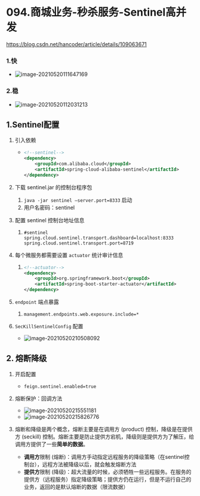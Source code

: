 # 094.商城业务-秒杀服务-Sentinel高并发

https://blog.csdn.net/hancoder/article/details/109063671

### 1.快

- ![image-20210520111647169](https://raw.githubusercontent.com/TWDH/Leetcode-From-Zero/pictures/img/image-20210520111647169.png)

### 2.稳

- ![image-20210520112031213](https://raw.githubusercontent.com/TWDH/Leetcode-From-Zero/pictures/img/image-20210520112031213.png)



## 1.Sentinel配置

1. 引入依赖

   - ```xml
     <!--sentinel-->
     <dependency>
         <groupId>com.alibaba.cloud</groupId>
         <artifactId>spring-cloud-alibaba-sentinel</artifactId>
     </dependency>
     ```

2. 下载 sentinel.jar 的控制台程序包

   1. `java -jar sentinel –server.port=8333` 启动
   2. 用户名密码：sentinel

3. 配置 sentinel 控制台地址信息

   1. ```properties
      #sentinel
      spring.cloud.sentinel.transport.dashboard=localhost:8333
      spring.cloud.sentinel.transport.port=8719
      ```

4. 每个微服务都需要设置 `actuator` 统计审计信息

   1. ```xml
      <!--actuator-->
      <dependency>
          <groupId>org.springframework.boot</groupId>
          <artifactId>spring-boot-starter-actuator</artifactId>
      </dependency>
      ```

5. `endpoint` 端点暴露

   1. ```properties
      management.endpoints.web.exposure.include=*
      ```

6. `SecKillSentinelConfig` 配置

   - ![image-20210520210508092](https://raw.githubusercontent.com/TWDH/Leetcode-From-Zero/pictures/img/image-20210520210508092.png)



## 2. 熔断降级

1. 开启配置

   - ```properties
     feign.sentinel.enabled=true
     ```

2. 熔断保护：回调方法

   - ![image-20210520215551181](https://raw.githubusercontent.com/TWDH/Leetcode-From-Zero/pictures/img/image-20210520215551181.png)
   - ![image-20210520215826776](https://raw.githubusercontent.com/TWDH/Leetcode-From-Zero/pictures/img/image-20210520215826776.png)

3. 熔断和降级是两个概念，熔断主要是在调用方 (product) 控制，降级是在提供方 (seckill) 控制。熔断主要是防止提供方宕机，降级则是提供方为了解压，给调用方提供了一些**简单的数据**。

   - **调用方**限制 (熔断)：调用方手动指定远程服务的降级策略（在sentinel控制台），远程方法被降级以后，就会触发熔断方法
   - **提供方**限制 (降级)：超大流量的时候，必须牺牲一些远程服务。在服务的提供方（远程服务）指定降级策略；提供方仍在运行，但是不运行自己的业务，返回的是默认熔断的数据（限流数据）




















